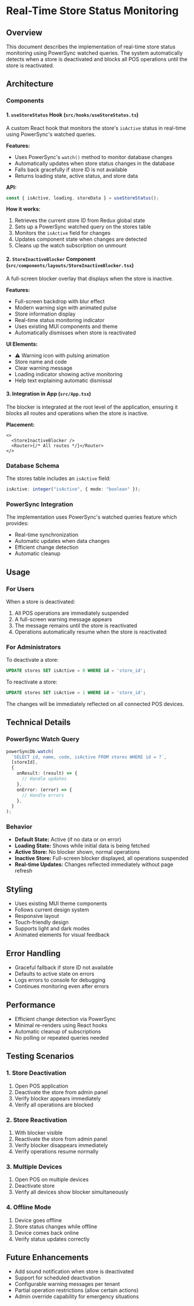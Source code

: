 # Real-Time Store Status Monitoring

## Overview

This document describes the implementation of real-time store status monitoring using PowerSync watched queries. The system automatically detects when a store is deactivated and blocks all POS operations until the store is reactivated.

## Architecture

### Components

#### 1. `useStoreStatus` Hook (`src/hooks/useStoreStatus.ts`)

A custom React hook that monitors the store's `isActive` status in real-time using PowerSync's watched queries.

**Features:**

- Uses PowerSync's `watch()` method to monitor database changes
- Automatically updates when store status changes in the database
- Falls back gracefully if store ID is not available
- Returns loading state, active status, and store data

**API:**

```typescript
const { isActive, loading, storeData } = useStoreStatus();
```

**How it works:**

1. Retrieves the current store ID from Redux global state
2. Sets up a PowerSync watched query on the stores table
3. Monitors the `isActive` field for changes
4. Updates component state when changes are detected
5. Cleans up the watch subscription on unmount

#### 2. `StoreInactiveBlocker` Component (`src/components/layouts/StoreInactiveBlocker.tsx`)

A full-screen blocker overlay that displays when the store is inactive.

**Features:**

- Full-screen backdrop with blur effect
- Modern warning sign with animated pulse
- Store information display
- Real-time status monitoring indicator
- Uses existing MUI components and theme
- Automatically dismisses when store is reactivated

**UI Elements:**

- ⚠️ Warning icon with pulsing animation
- Store name and code
- Clear warning message
- Loading indicator showing active monitoring
- Help text explaining automatic dismissal

#### 3. Integration in App (`src/App.tsx`)

The blocker is integrated at the root level of the application, ensuring it blocks all routes and operations when the store is inactive.

**Placement:**

```tsx
<>
  <StoreInactiveBlocker />
  <Router>{/* All routes */}</Router>
</>
```

### Database Schema

The stores table includes an `isActive` field:

```typescript
isActive: integer("isActive", { mode: "boolean" });
```

### PowerSync Integration

The implementation uses PowerSync's watched queries feature which provides:

- Real-time synchronization
- Automatic updates when data changes
- Efficient change detection
- Automatic cleanup

## Usage

### For Users

When a store is deactivated:

1. All POS operations are immediately suspended
2. A full-screen warning message appears
3. The message remains until the store is reactivated
4. Operations automatically resume when the store is reactivated

### For Administrators

To deactivate a store:

```sql
UPDATE stores SET isActive = 0 WHERE id = 'store_id';
```

To reactivate a store:

```sql
UPDATE stores SET isActive = 1 WHERE id = 'store_id';
```

The changes will be immediately reflected on all connected POS devices.

## Technical Details

### PowerSync Watch Query

```typescript
powerSyncDb.watch(
  `SELECT id, name, code, isActive FROM stores WHERE id = ?`,
  [storeId],
  {
    onResult: (result) => {
      // Handle updates
    },
    onError: (error) => {
      // Handle errors
    },
  }
);
```

### Behavior

- **Default State:** Active (if no data or on error)
- **Loading State:** Shows while initial data is being fetched
- **Active Store:** No blocker shown, normal operations
- **Inactive Store:** Full-screen blocker displayed, all operations suspended
- **Real-time Updates:** Changes reflected immediately without page refresh

## Styling

- Uses existing MUI theme components
- Follows current design system
- Responsive layout
- Touch-friendly design
- Supports light and dark modes
- Animated elements for visual feedback

## Error Handling

- Graceful fallback if store ID not available
- Defaults to active state on errors
- Logs errors to console for debugging
- Continues monitoring even after errors

## Performance

- Efficient change detection via PowerSync
- Minimal re-renders using React hooks
- Automatic cleanup of subscriptions
- No polling or repeated queries needed

## Testing Scenarios

### 1. Store Deactivation

1. Open POS application
2. Deactivate the store from admin panel
3. Verify blocker appears immediately
4. Verify all operations are blocked

### 2. Store Reactivation

1. With blocker visible
2. Reactivate the store from admin panel
3. Verify blocker disappears immediately
4. Verify operations resume normally

### 3. Multiple Devices

1. Open POS on multiple devices
2. Deactivate store
3. Verify all devices show blocker simultaneously

### 4. Offline Mode

1. Device goes offline
2. Store status changes while offline
3. Device comes back online
4. Verify status updates correctly

## Future Enhancements

- Add sound notification when store is deactivated
- Support for scheduled deactivation
- Configurable warning messages per tenant
- Partial operation restrictions (allow certain actions)
- Admin override capability for emergency situations
